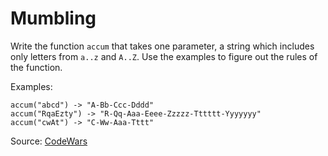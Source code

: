 # Mumbling

Write the function `accum` that takes one parameter, a string which includes only letters from `a..z` and `A..Z`. Use the examples to figure out the rules of the function.

Examples: 
```
accum("abcd") -> "A-Bb-Ccc-Dddd"
accum("RqaEzty") -> "R-Qq-Aaa-Eeee-Zzzzz-Tttttt-Yyyyyyy"
accum("cwAt") -> "C-Ww-Aaa-Tttt"
```

Source: [CodeWars](https://www.codewars.com/kata/5667e8f4e3f572a8f2000039)